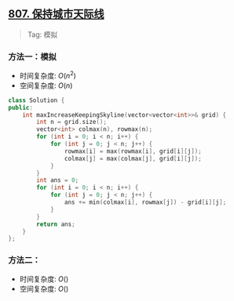 ## [807. 保持城市天际线](https://leetcode.cn/problems/max-increase-to-keep-city-skyline/description)

> Tag: 模拟

### 方法一：模拟
* 时间复杂度: ${O(n^2)}$
* 空间复杂度: ${O(n)}$
```cpp
class Solution {
public:
    int maxIncreaseKeepingSkyline(vector<vector<int>>& grid) {
        int n = grid.size();
        vector<int> colmax(n), rowmax(n);
        for (int i = 0; i < n; i++) {
            for (int j = 0; j < n; j++) {
                rowmax[i] = max(rowmax[i], grid[i][j]);
                colmax[j] = max(colmax[j], grid[i][j]);
            }
        }
        int ans = 0;
        for (int i = 0; i < n; i++) {
            for (int j = 0; j < n; j++) {
                ans += min(colmax[i], rowmax[j]) - grid[i][j];
            }
        }
        return ans;
    }
};
```

### 方法二：
* 时间复杂度: ${O()}$
* 空间复杂度: ${O()}$
```cpp

```